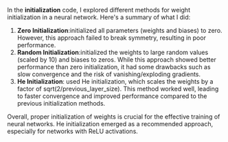 In the **initialization** code, I explored different methods for weight initialization in a neural network. Here's a summary of what I did:
1. **Zero Initialization**:initialized all parameters (weights and biases) to zero. However, this approach failed to break symmetry, resulting in poor performance.
2. **Random Initialization**:initialized the weights to large random values (scaled by 10) and biases to zeros. While this approach showed better performance than zero initialization, it had some drawbacks such as slow convergence and the risk of vanishing/exploding gradients.
3. **He Initialization**: used He initialization, which scales the weights by a factor of sqrt(2/previous_layer_size). This method worked well, leading to faster convergence and improved performance compared to the previous initialization methods.

Overall,  proper initialization of weights is crucial for the effective training of neural networks. He initialization emerged as a recommended approach, especially for networks with ReLU activations.

